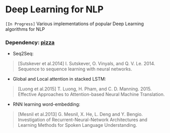 # Deep Learning for NLP
`[In Progress]` Various implementations of popular Deep Learning algorithms for NLP

### Dependency: [pizza](github.com/anhtu/pizza)

- Seq2Seq:
> [Sutskever et al.2014] I. Sutskever, O. Vinyals, and Q. V. Le. 2014. Sequence to sequence learning with neural networks.

- Global and Local attention in stacked LSTM:
> [Luong et al.2015] T. Luong, H. Pham, and C. D. Manning. 2015. Effective Approaches to Attention-based Neural Machine Translation.

- RNN learning word-embedding:
> [Mesnil et al.2013] G. Mesnil, X. He, L. Deng and Y. Bengio. Investigation of Recurrent-Neural-Network Architectures and Learning Methods for Spoken Language Understanding.
